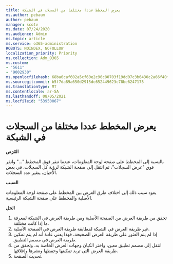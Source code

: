 ```yaml
---
title: يعرض المخطط عددا مختلفا من السجلات في الشبكة
ms.author: pebaum
author: pebaum
manager: scotv
ms.date: 07/24/2020
ms.audience: Admin
ms.topic: article
ms.service: o365-administration
ROBOTS: NOINDEX, NOFOLLOW
localization_priority: Priority
ms.collection: Adm_O365
ms.custom:
- "5611"
- "9002930"
ms.openlocfilehash: 68ba6caf602a5cf60e2c96c80703f19dd07c3b6430c2a66f40fea4a2f3d06e75
ms.sourcegitcommit: b5f7da89a650d2915dc652449623c78be6247175
ms.translationtype: MT
ms.contentlocale: ar-SA
ms.lasthandoff: 08/05/2021
ms.locfileid: "53950067"
---
```

# <a name="chart-shows-different-number-of-records-in-grid"></a>يعرض المخطط عددا مختلفا من السجلات في الشبكة

**العَرَض**

بالنسبة إلى المخطط على صفحة لوحة المعلومات، عندما تنقر فوق المخطط "..." وانقر فوق "عرض السجلات"، ثم انتقل إلى صفحة الشبكة لرؤية كل السجلات. في بعض الأحيان، يتغير عدد السجلات.

**السبب**

يعود سبب ذلك إلى اختلاف طرق العرض بين المخطط على صفحة لوحة المعلومات الأصلية والمخطط على صفحة الشبكة الرئيسية.  

**الحل**

1. تحقق من طريقة العرض من الصفحة الأصلية ومن طريقة العرض في الشبكة لمعرفة ما إذا كانت مختلفة.
2. غير طريقة العرض في الشبكة لمطابقة طريقة العرض في الصفحة الأصلية.
3. إذا لم يتم العثور على طريقة العرض الصحيحة، فهذا يعني عادة أنه لم يتم تمكين طريقة العرض في مصمم التطبيق.
4. انتقل إلى مصمم تطبيق معين، واختر الكيان وجهات العرض الخاصة به، وتحقق من طريقة العرض التي تريد تمكينها وحفظها ونشرها وإغلاقها.
5. تحديث الصفحة.